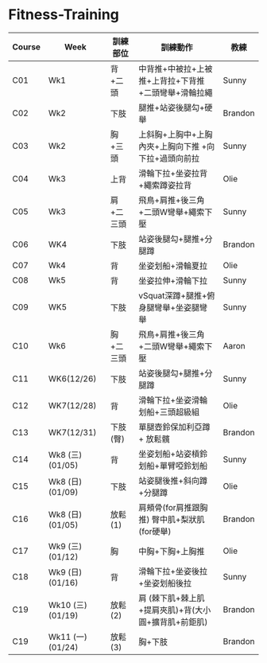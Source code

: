 # Fitness-Training

Course        | Week | 訓練部位 | 訓練動作 | 教練
------------  | ----  | ---  | ---  | ---
C01    | Wk1 |  背+二頭 | 中背推+中被拉+上被推+上背拉+下背推+二頭彎舉+滑輪拉繩 | Sunny
C02    | Wk2 |  下肢   |  腿推+站姿後腿勾+硬舉 | Brandon
C03    | Wk2 |  胸+三頭|  上斜胸+上胸中+上胸內夾+上胸向下推 +向下拉+過頭向前拉| Sunny 
C04    | Wk3 |  上背   |  滑輪下拉+坐姿拉背+繩索蹲姿拉背   | Olie
C05    | Wk3 |  肩+二三頭 |  飛鳥+肩推+後三角+二頭W彎舉+繩索下壓 | Sunny
C06    | WK4 |  下肢   |  站姿後腿勾+腿推+分腿蹲 | Brandon 
C07    | Wk4 |  背     |  坐姿划船+滑輪夏拉 | Olie
C08    | Wk5 |  背  |  坐姿拉伸+滑輪下拉 | Sunny
C09    | WK5 |  下肢   |  vSquat深蹲+腿推+俯身腿彎舉+坐姿腿彎舉 | Sunny 
C10    | Wk6 |  胸+二三頭  |  飛鳥+肩推+後三角+二頭W彎舉+繩索下壓 | Aaron
C11    | WK6(12/26) |  下肢   |  站姿後腿勾+腿推+分腿蹲 | Sunny
C12    | WK7(12/28) |  背   | 滑輪下拉+坐姿滑輪划船+三頭超級組 | Olie
C13    | WK7(12/31) |  下肢(臀)   |  單腿壺鈴保加利亞蹲+ 放鬆髖 | Brandon 
C14    | Wk8 (三) (01/05)|   背   |  坐姿划船+站姿槓鈴划船+單臂啞鈴划船    | Sunny
C15    | Wk8 (日) (01/09)|   下肢   | 站姿腿後推+斜向蹲+分腿蹲   | Olie
C16    | Wk8 (日) (01/05)|   放鬆(1)   |  肩頰骨(for肩推跟胸推) 臀中肌+梨狀肌(for硬舉)   | Brandon
C17    | Wk9 (三) (01/12)|   胸  |   中胸+下胸+上胸推   | Olie
C18    | Wk9 (日) (01/16)|   背   |  滑輪下拉+坐姿後拉+坐姿划船後拉    | Sunny
C19    | Wk10 (三) (01/19)|   放鬆(2)  | 肩 (棘下肌+棘上肌+提肩夾肌)+背(大小圓+擴背肌+前鉅肌) | Brandon
C19    | Wk11 (一) (01/24)|   放鬆(3)  | 胸+下肢     | Brandon
